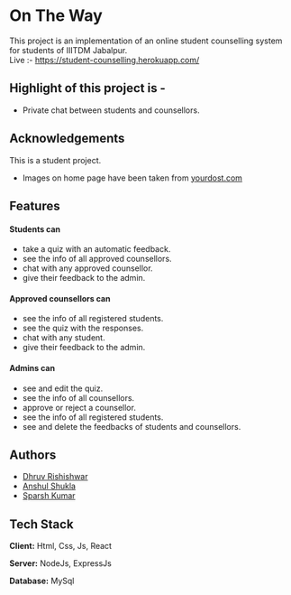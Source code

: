 
# On The Way
This project is an implementation of an online student counselling system for students of IIITDM Jabalpur. <br>
Live :- https://student-counselling.herokuapp.com/

## Highlight of this project is -
- Private chat between students and counsellors.

## Acknowledgements
This is a student project.
 - Images on home page have been taken from [yourdost.com](https://yourdost.com/)

## Features
#### Students can
- take a quiz with an automatic feedback.
- see the info of all approved counsellors.
- chat with any approved counsellor.
- give their feedback to the admin.

#### Approved counsellors can
- see the info of all registered students.
- see the quiz with the responses.
- chat with any student.
- give their feedback to the admin.

#### Admins can
- see and edit the quiz.
- see the info of all counsellors.
- approve or reject a counsellor.
- see the info of all registered students.
- see and delete the feedbacks of students and counsellors.

## Authors
- [Dhruv Rishishwar](https://github.com/Sneakyhydra)
- [Anshul Shukla](https://github.com/Anshul-Shukla22)
- [Sparsh Kumar](https://github.com/sparshkr24)

## Tech Stack

**Client:** Html, Css, Js, React

**Server:** NodeJs, ExpressJs

**Database:** MySql
